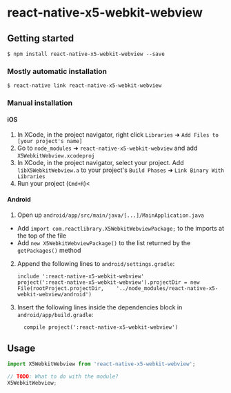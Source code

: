 # react-native-x5-webkit-webview

## Getting started

`$ npm install react-native-x5-webkit-webview --save`

### Mostly automatic installation

`$ react-native link react-native-x5-webkit-webview`

### Manual installation


#### iOS

1. In XCode, in the project navigator, right click `Libraries` ➜ `Add Files to [your project's name]`
2. Go to `node_modules` ➜ `react-native-x5-webkit-webview` and add `X5WebkitWebview.xcodeproj`
3. In XCode, in the project navigator, select your project. Add `libX5WebkitWebview.a` to your project's `Build Phases` ➜ `Link Binary With Libraries`
4. Run your project (`Cmd+R`)<

#### Android

1. Open up `android/app/src/main/java/[...]/MainApplication.java`
  - Add `import com.reactlibrary.X5WebkitWebviewPackage;` to the imports at the top of the file
  - Add `new X5WebkitWebviewPackage()` to the list returned by the `getPackages()` method
2. Append the following lines to `android/settings.gradle`:
  	```
  	include ':react-native-x5-webkit-webview'
  	project(':react-native-x5-webkit-webview').projectDir = new File(rootProject.projectDir, 	'../node_modules/react-native-x5-webkit-webview/android')
  	```
3. Insert the following lines inside the dependencies block in `android/app/build.gradle`:
  	```
      compile project(':react-native-x5-webkit-webview')
  	```


## Usage
```javascript
import X5WebkitWebview from 'react-native-x5-webkit-webview';

// TODO: What to do with the module?
X5WebkitWebview;
```
